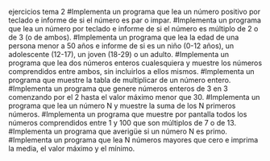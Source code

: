 ejercicios tema 2
#Implementa un programa que lea un número positivo por teclado e informe de si el número es par o impar.
#Implementa un programa que lea un número por teclado e informe de si el número es múltiplo de 2 o de 3 (o de ambos).
#Implementa un programa que lea la edad de una persona menor a 50 años e informe de si es un niño (0-12 años), un adolescente (12-17), un joven (18-29) o un adulto.
#Implementa un programa que lea dos números enteros cualesquiera y muestre los números comprendidos entre ambos, sin incluirlos a ellos mismos.
#Implementa un programa que muestre la tabla de multiplicar de un número entero.
#Implementa un programa que genere números enteros de 3 en 3 comenzando por el 2 hasta el valor máximo menor que 30.
#Implementa un programa que lea un número N y muestre la suma de los N primeros números.
#Implementa un programa que muestre por pantalla todos los números comprendidos entre 1 y 100 que son múltiplos de 7 o de 13.
#Implementa un programa que averigüe si un número N es primo.
#Implementa un programa que lea N números mayores que cero e imprima la media, el valor máximo y el mínimo.
